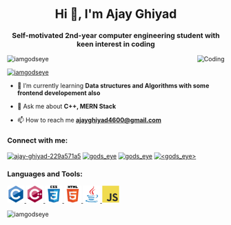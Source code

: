<h1 align="center">Hi 👋, I'm Ajay Ghiyad</h1>
<h3 align="center">Self-motivated 2nd-year computer engineering student with keen interest in coding</h3>
<img align="right" alt="Coding"  src="https://cdn.dribbble.com/users/1068771/screenshots/14247776/downloads/3.jpg">

<p align="left"> <img src="https://komarev.com/ghpvc/?username=iamgodseye&label=Profile%20views&color=0e75b6&style=flat" alt="iamgodseye" /> </p>

<p align="left"> <a href="https://github.com/ryo-ma/github-profile-trophy"><img src="https://github-profile-trophy.vercel.app/?username=iamgodseye" alt="iamgodseye" /></a> </p>

- 🌱 I’m currently learning **Data structures and Algorithms with some frontend developement also**

- 💬 Ask me about **C++, MERN Stack**

- 📫 How to reach me **ajayghiyad4600@gmail.com**

<h3 align="left">Connect with me:</h3>
<p align="left">
<a href="https://linkedin.com/in/ajay-ghiyad-229a571a5" target="blank"><img align="center" src="https://cdn.jsdelivr.net/npm/simple-icons@3.0.1/icons/linkedin.svg" alt="ajay-ghiyad-229a571a5" height="30" width="40" /></a>
<a href="https://www.codechef.com/users/gods_eye" target="blank"><img align="center" src="https://cdn.jsdelivr.net/npm/simple-icons@3.1.0/icons/codechef.svg" alt="gods_eye" height="30" width="40" /></a>
<a href="https://www.hackerrank.com/gods_eye" target="blank"><img align="center" src="https://cdn.jsdelivr.net/npm/simple-icons@3.0.1/icons/hackerrank.svg" alt="gods_eye" height="30" width="40" /></a>
<a href="https://auth.geeksforgeeks.org/user/gods_eye/practice/" target="blank"><img align="center" src="https://cdn.jsdelivr.net/npm/simple-icons@3.0.1/icons/geeksforgeeks.svg" alt="<gods_eye>" height="30" width="40" /></a>
</p>


<h3 align="left">Languages and Tools:</h3>
<p align="left"> <a href="https://www.cprogramming.com/" target="_blank"> <img src="https://raw.githubusercontent.com/devicons/devicon/master/icons/c/c-original.svg" alt="c" width="40" height="40"/> </a> <a href="https://www.w3schools.com/cpp/" target="_blank"> <img src="https://raw.githubusercontent.com/devicons/devicon/master/icons/cplusplus/cplusplus-original.svg" alt="cplusplus" width="40" height="40"/> </a> <a href="https://www.w3schools.com/css/" target="_blank"> <img src="https://raw.githubusercontent.com/devicons/devicon/master/icons/css3/css3-original-wordmark.svg" alt="css3" width="40" height="40"/> </a> <a href="https://www.w3.org/html/" target="_blank"> <img src="https://raw.githubusercontent.com/devicons/devicon/master/icons/html5/html5-original-wordmark.svg" alt="html5" width="40" height="40"/> </a> <a href="https://www.java.com" target="_blank"> <img src="https://raw.githubusercontent.com/devicons/devicon/master/icons/java/java-original.svg" alt="java" width="40" height="40"/> </a> <a href="https://developer.mozilla.org/en-US/docs/Web/JavaScript" target="_blank"> <img src="https://raw.githubusercontent.com/devicons/devicon/master/icons/javascript/javascript-original.svg" alt="javascript" width="40" height="40"/> </a> </p>

<p><img align="center" src="https://github-readme-stats.vercel.app/api/top-langs?username=iamgodseye&show_icons=true&locale=en&layout=compact" alt="iamgodseye" /></p>

